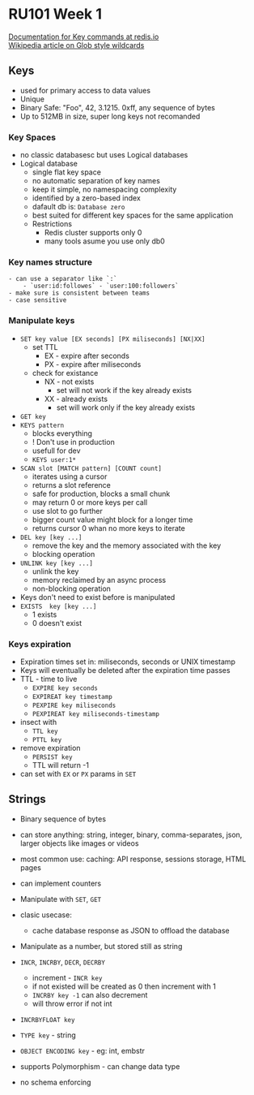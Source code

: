 # RU101 Week 1

[Documentation for Key commands at redis.io](https://redis.io/commands#generic)  
[Wikipedia article on Glob style wildcards](https://en.wikipedia.org/wiki/Glob_(programming))

## Keys
- used for primary access to data values
- Unique
- Binary Safe: "Foo", 42, 3.1215. 0xff, any sequence of bytes
- Up to 512MB in size, super long keys not recomanded

### Key Spaces
- no classic databasesc but uses Logical databases
- Logical database 
    - single flat key space
    - no automatic separation of key names
    - keep it simple, no namespacing complexity
    - identified by a zero-based index
    - dafault db is: `Database zero`
    - best suited for different key spaces for the same application
    - Restrictions
        - Redis cluster supports only 0
        - many tools asume you use only db0

### Key names structure
    - can use a separator like `:`  
        - `user:id:followes` - `user:100:followers`
    - make sure is consistent between teams
    - case sensitive

### Manipulate keys
- `SET key value [EX seconds] [PX miliseconds] [NX|XX]`
    - set TTL
        - EX - expire after seconds
        - PX - expire after miliseconds
    - check for existance
        - NX - not exists
            - set will not work if the key already exists
        - XX - already exists
            - set will work only if the key already exists
- `GET key`
- `KEYS pattern`
    - blocks everything
    - ! Don't use in production
    - usefull for dev
    - `KEYS user:1*`
- `SCAN slot [MATCH pattern] [COUNT count]`
    - iterates using a cursor
    - returns a slot reference
    - safe for production, blocks a small  chunk
    - may return 0 or more keys per call
    - use slot to go further
    - bigger count value might block for a longer time
    - returns cursor 0 whan no more keys to iterate
- `DEL key [key ...]`
    - remove the key and the memory associated with the key
    - blocking operation
- `UNLINK key [key ...]`
    - unlink the key
    - memory reclaimed by an async process
    - non-blocking operation
- Keys don't need to exist before is manipulated
- `EXISTS  key [key ...]`
    - 1 exists
    - 0 doesn't exist

### Keys expiration
- Expiration times set in: miliseconds, seconds or UNIX timestamp
- Keys will eventually be deleted after the expiration time passes
- TTL - time to live
    - `EXPIRE key seconds`
    - `EXPIREAT key timestamp`
    - `PEXPIRE key miliseconds`
    - `PEXPIREAT key miliseconds-timestamp`
- insect with
    - `TTL key`
    - `PTTL key`
- remove expiration
    - `PERSIST key`
    - TTL will return -1
- can set with `EX` or `PX` params in `SET`

## Strings
- Binary sequence of bytes
- can store anything: string, integer, binary, comma-separates, json, larger objects like images or videos
- most common use: caching: API response, sessions storage, HTML pages
- can implement counters

- Manipulate with `SET`, `GET`
- clasic usecase: 
    - cache database response as JSON to offload the database
- Manipulate as a number, but stored still as string
- `INCR`, `INCRBY`, `DECR`, `DECRBY`
    - increment - `INCR key`
    - if not existed will be created as 0 then increment with 1
    - `INCRBY key -1` can also decrement
    - will throw error if not int
- `INCRBYFLOAT key `
- `TYPE key` - string
- `OBJECT ENCODING key` - eg: int, embstr

- supports Polymorphism - can change data type
- no schema enforcing


